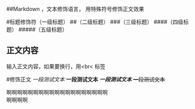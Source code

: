 ##Markdown ，文本修饰语言， 用特殊符号修饰正文效果

#标题修饰符（一级标题）
##（二级标题）
###（三级标题）
####（四级标题）
#####（五级标题）


## 正文内容
   输入正文内容，如果要换行，用\<br\< 标签

#修饰正文
   *一段测试文本*
   **一段测试文本**
   ***一段测试文本***
   ~~一段测试文本~~

   啊啊啊啊啊啊啊啊啊啊啊啊啊啊啊啊啊啊啊<br>啊啊啊啊
